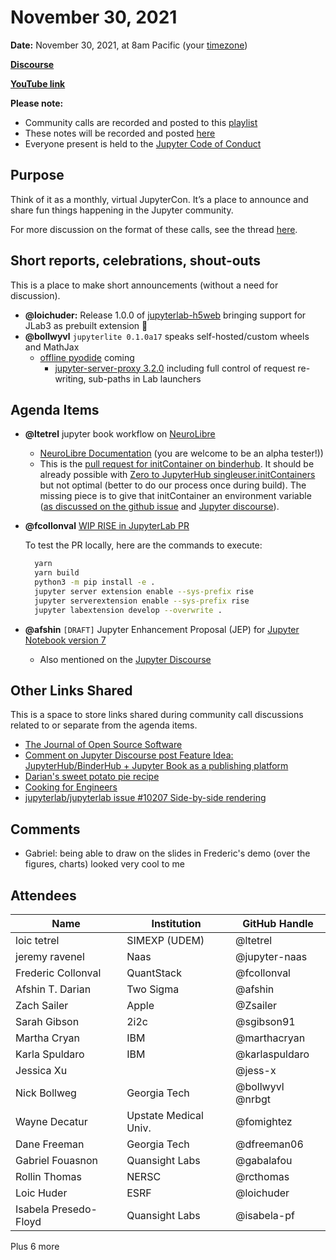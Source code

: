 # November 30, 2021

**Date:** November 30, 2021, at 8am Pacific (your [timezone](https://arewemeetingyet.com/Los%20Angeles/2021-11-30/8:00/Jupyter%20Community%20Call))

**[Discourse](https://discourse.jupyter.org/t/jupyter-community-calls/668)**

**[YouTube link](https://youtu.be/_YdiFgWUHNI)** 

**Please note:**
- Community calls are recorded and posted to this [playlist](https://www.youtube.com/playlist?list=PLUrHeD2K9Cmkoamm4NjLmvXC4Y6E1o8SP)
- These notes will be recorded and posted [here](https://jupyter.readthedocs.io/en/latest/community/community-call-notes/index.html)
- Everyone present is held to the [Jupyter Code of Conduct](https://jupyter.org/conduct)

## Purpose

Think of it as a monthly, virtual JupyterCon. It’s a place to announce and share fun things happening in the Jupyter community.

For more discussion on the format of these calls, see the thread [here](https://discourse.jupyter.org/t/reviving-the-all-jupyter-team-meetings/423).

## Short reports, celebrations, shout-outs

This is a place to make short announcements (without a need for discussion). 

* **@loichuder:** Release 1.0.0 of [jupyterlab-h5web](https://github.com/silx-kit/jupyterlab-h5web) bringing support for JLab3 as prebuilt extension 🎉
* **@bollwyvl** `jupyterlite 0.1.0a17` speaks self-hosted/custom wheels and MathJax
  * [offline pyodide](https://jupyterlite--425.org.readthedocs.build/en/425/_static/lab/index.html) coming
    * [jupyter-server-proxy 3.2.0](https://github.com/jupyterhub/jupyter-server-proxy/blob/main/CHANGELOG.md#320---2021-11-29) including full control of request re-writing, sub-paths in Lab launchers 

## Agenda Items

* **@ltetrel** jupyter book workflow on [NeuroLibre](https://www.neurolibre.org/)
    * [NeuroLibre Documentation](https://docs.neurolibre.org/en/latest/) (you are welcome to be an alpha tester!))
    * This is the [pull request for initContainer on binderhub](https://github.com/jupyterhub/binderhub/pull/1081). It should be already possible with [Zero to JupyterHub singleuser.initContainers](https://zero-to-jupyterhub.readthedocs.io/en/latest/resources/reference.html#singleuser-initcontainers) but not optimal (better to do our process once during build). The missing piece is to give that initContainer an environment variable ([as discussed on the github issue](https://github.com/jupyterhub/binderhub/issues/1429) and [Jupyter discourse](https://discourse.jupyter.org/t/feature-idea-jupyterhub-binderhub-jupyter-book-as-a-publishing-platform/8359/8?u=ltetrel)).
* **@fcollonval** [WIP RISE in JupyterLab PR](https://github.com/damianavila/RISE/pull/605)

  To test the PR locally, here are the commands to execute:
  ```sh
    yarn 
    yarn build
    python3 -m pip install -e .
    jupyter server extension enable --sys-prefix rise
    jupyter serverextension enable --sys-prefix rise
    jupyter labextension develop --overwrite .
  ```

* **@afshin** `[DRAFT]` Jupyter Enhancement Proposal (JEP) for [Jupyter Notebook version 7](https://github.com/jupyter/enhancement-proposals/pull/79)
    * Also mentioned on the [Jupyter Discourse](https://discourse.jupyter.org/t/jep-draft-open-for-the-notebook-v7-transition/11769)

## Other Links Shared

This is a space to store links shared during community call discussions related to or separate from the agenda items.

- [The Journal of Open Source Software](https://joss.theoj.org/)
- [Comment on Jupyter Discourse post Feature Idea: JupyterHub/BinderHub + Jupyter Book as a publishing platform](https://discourse.jupyter.org/t/feature-idea-jupyterhub-binderhub-jupyter-book-as-a-publishing-platform/8359/3)
- [Darian's sweet potato pie recipe](https://food.darian.link/sweet-potato-pie/)
- [Cooking for Engineers](http://www.cookingforengineers.com/)
- [jupyterlab/jupyterlab issue #10207 Side-by-side rendering](https://github.com/jupyterlab/jupyterlab/issues/10207)

## Comments

- Gabriel: being able to draw on the slides in Frederic's demo (over the figures, charts) looked very cool to me

## Attendees 

|   Name   |           Institution     | GitHub Handle                     |
|----------|---------------------------|-----------------------------------
|loic tetrel | SIMEXP (UDEM)           | @ltetrel  
|jeremy ravenel | Naas          | @jupyter-naas
| Frederic Collonval | QuantStack | @fcollonval
| Afshin T. Darian | Two Sigma | @afshin | 
| Zach Sailer         |  Apple          | @Zsailer 
| Sarah Gibson | 2i2c | @sgibson91 |
| Martha Cryan | IBM | @marthacryan |
| Karla Spuldaro | IBM | @karlaspuldaro |
| Jessica Xu | | @jess-x |
| Nick Bollweg | Georgia Tech | @bollwyvl @nrbgt | 
|   Wayne Decatur |  Upstate Medical Univ. | @fomightez 
|Dane Freeman | Georgia Tech | @dfreeman06
|Gabriel Fouasnon|Quansight Labs|@gabalafou
| Rollin Thomas | NERSC | @rcthomas |
| Loic Huder| ESRF | @loichuder |
|Isabela Presedo-Floyd | Quansight Labs | @isabela-pf |

Plus 6 more